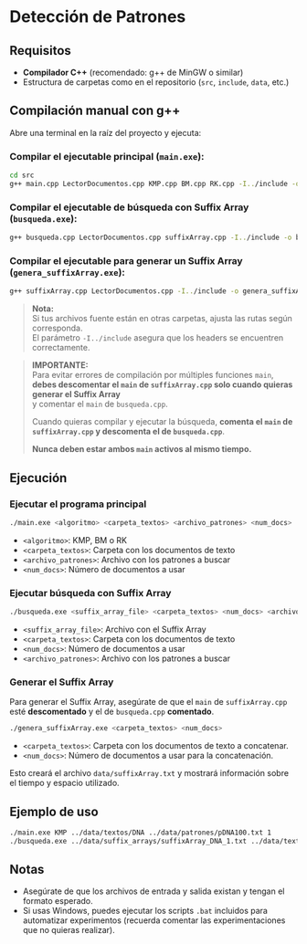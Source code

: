 # Detección de Patrones

## Requisitos

- **Compilador C++** (recomendado: g++ de MinGW o similar)
- Estructura de carpetas como en el repositorio (`src`, `include`, `data`, etc.)

## Compilación manual con g++

Abre una terminal en la raíz del proyecto y ejecuta:

### Compilar el ejecutable principal (`main.exe`):

```sh
cd src
g++ main.cpp LectorDocumentos.cpp KMP.cpp BM.cpp RK.cpp -I../include -o main.exe
```

### Compilar el ejecutable de búsqueda con Suffix Array (`busqueda.exe`):

```sh
g++ busqueda.cpp LectorDocumentos.cpp suffixArray.cpp -I../include -o busqueda.exe
```

### Compilar el ejecutable para generar un Suffix Array (`genera_suffixArray.exe`):

```sh
g++ suffixArray.cpp LectorDocumentos.cpp -I../include -o genera_suffixArray.exe
```

> **Nota:**  
> Si tus archivos fuente están en otras carpetas, ajusta las rutas según corresponda.  
> El parámetro `-I../include` asegura que los headers se encuentren correctamente.

> **IMPORTANTE:**  
> Para evitar errores de compilación por múltiples funciones `main`,  
> **debes descomentar el `main` de `suffixArray.cpp` solo cuando quieras generar el Suffix Array**  
> y comentar el `main` de `busqueda.cpp`.  
>  
> Cuando quieras compilar y ejecutar la búsqueda, **comenta el `main` de `suffixArray.cpp` y descomenta el de `busqueda.cpp`**.  
>  
> **Nunca deben estar ambos `main` activos al mismo tiempo.**


## Ejecución

### Ejecutar el programa principal

```sh
./main.exe <algoritmo> <carpeta_textos> <archivo_patrones> <num_docs>
```
- `<algoritmo>`: KMP, BM o RK
- `<carpeta_textos>`: Carpeta con los documentos de texto
- `<archivo_patrones>`: Archivo con los patrones a buscar
- `<num_docs>`: Número de documentos a usar

### Ejecutar búsqueda con Suffix Array

```sh
./busqueda.exe <suffix_array_file> <carpeta_textos> <num_docs> <archivo_patrones>
```
- `<suffix_array_file>`: Archivo con el Suffix Array
- `<carpeta_textos>`: Carpeta con los documentos de texto
- `<num_docs>`: Número de documentos a usar
- `<archivo_patrones>`: Archivo con los patrones a buscar

### Generar el Suffix Array

Para generar el Suffix Array, asegúrate de que el `main` de `suffixArray.cpp` esté **descomentado** y el de `busqueda.cpp` **comentado**.


```sh
./genera_suffixArray.exe <carpeta_textos> <num_docs>
```
- `<carpeta_textos>`: Carpeta con los documentos de texto a concatenar.
- `<num_docs>`: Número de documentos a usar para la concatenación.

Esto creará el archivo `data/suffixArray.txt` y mostrará información sobre el tiempo y espacio utilizado.




## Ejemplo de uso

```sh
./main.exe KMP ../data/textos/DNA ../data/patrones/pDNA100.txt 1
./busqueda.exe ../data/suffix_arrays/suffixArray_DNA_1.txt ../data/textos/DNA 1 ../data/patrones/pDNA100.txt
```

## Notas

- Asegúrate de que los archivos de entrada y salida existan y tengan el formato esperado.
- Si usas Windows, puedes ejecutar los scripts `.bat` incluidos para automatizar experimentos (recuerda comentar las experimentaciones que no quieras realizar).
